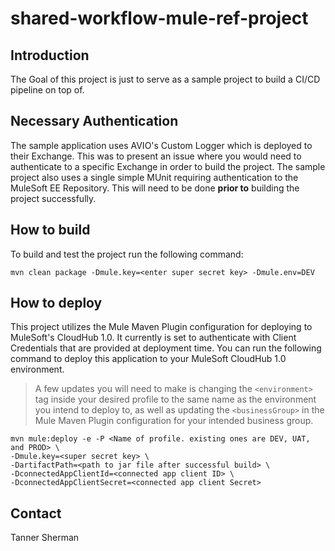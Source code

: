 # shared-workflow-mule-ref-project

## Introduction

The Goal of this project is just to serve as a sample project to build a CI/CD pipeline on top of. 

## Necessary Authentication

The sample application uses AVIO's Custom Logger which is deployed to their Exchange. This was to present an issue where you would need to authenticate to a specific Exchange in order to build the project. The sample project also uses a single simple MUnit requiring authentication to the MuleSoft EE Repository. This will need to be done **prior to** building the project successfully. 

## How to build
To build and test the project run the following command: 
```
mvn clean package -Dmule.key=<enter super secret key> -Dmule.env=DEV
```

## How to deploy
This project utilizes the Mule Maven Plugin configuration for deploying to MuleSoft's CloudHub 1.0. It currently is set to authenticate with Client Credentials that are provided at deployment time. You can run the following command to deploy this application to your MuleSoft CloudHub 1.0 environment.

> A few updates you will need to make is changing the `<environment>` tag inside your desired profile to the same name as the environment you intend to deploy to, as well as updating the `<businessGroup>` in the Mule Maven Plugin configuration for your intended business group.

```
mvn mule:deploy -e -P <Name of profile. existing ones are DEV, UAT, and PROD> \
-Dmule.key=<super secret key> \
-DartifactPath=<path to jar file after successful build> \
-DconnectedAppClientId=<connected app client ID> \
-DconnectedAppClientSecret=<connected app client Secret>
```

## Contact

Tanner Sherman
